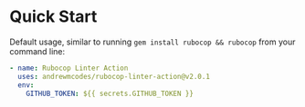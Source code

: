 # Quick Start

Default usage, similar to running `gem install rubocop && rubocop` from your command line:

```yaml
- name: Rubocop Linter Action
  uses: andrewmcodes/rubocop-linter-action@v2.0.1
  env:
    GITHUB_TOKEN: ${{ secrets.GITHUB_TOKEN }}
```
